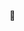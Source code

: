 👋


<!--!
stat 표시
[Anurag's GitHub stats](https://github-readme-stats.vercel.app/api?username=rebugui&show_icons=true&theme=radical)
-->

<!--
**rebugui/rebugui** is a ✨ _special_ ✨ repository because its `README.md` (this file) appears on your GitHub profile.

Here are some ideas to get you started:

- 🔭 I’m currently working on ...
- 🌱 I’m currently learning ...
- 👯 I’m looking to collaborate on ...
- 🤔 I’m looking for help with ...
- 💬 Ask me about ...
- 📫 How to reach me: ...
- 😄 Pronouns: ...
- ⚡ Fun fact: ...
-->

